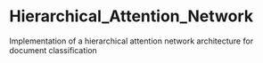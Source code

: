 # Hierarchical_Attention_Network
Implementation of a hierarchical attention network architecture for document classification
